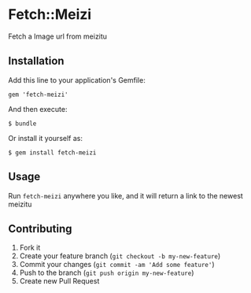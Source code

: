 # Fetch::Meizi

Fetch a Image url from meizitu

## Installation

Add this line to your application's Gemfile:

    gem 'fetch-meizi'

And then execute:

    $ bundle

Or install it yourself as:

    $ gem install fetch-meizi

## Usage

Run `fetch-meizi` anywhere you like, and it will return a link to the
newest meizitu

## Contributing

1. Fork it
2. Create your feature branch (`git checkout -b my-new-feature`)
3. Commit your changes (`git commit -am 'Add some feature'`)
4. Push to the branch (`git push origin my-new-feature`)
5. Create new Pull Request
